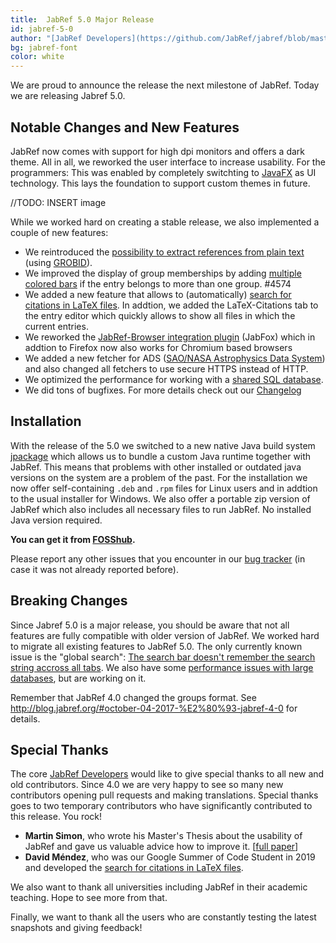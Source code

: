 ```yaml
---
title:  JabRef 5.0 Major Release 
id: jabref-5-0
author: "[JabRef Developers](https://github.com/JabRef/jabref/blob/master/DEVELOPERS)" 
bg: jabref-font
color: white
---
```


We are proud to announce the release the next milestone of JabRef. Today we are releasing Jabref 5.0.

## Notable Changes and New Features

JabRef now comes with support for high dpi monitors and offers a dark theme.
All in all, we reworked the user interface to increase usability.
For the programmers: This was enabled by completely switchting to [JavaFX](https://openjfx.io/) as UI technology.
This lays the foundation to support custom themes in future.

//TODO: INSERT image 

While we worked hard on creating a stable release, we also implemented a couple of new features:

- We reintroduced the [possibility to extract references from plain text](https://docs.jabref.org/import-export/import/newentryfromplaintext) (using [GROBID](https://github.com/kermitt2/grobid)). 
- We improved the display of group memberships by adding [multiple colored bars](https://docs.jabref.org/finding-sorting-and-cleaning-entries/groups#icon-and-color) if the entry belongs to more than one group. #4574
- We added a new feature that allows to (automatically) [search for citations in LaTeX files](https://docs.jabref.org/import-export/other-integrations/latex-citations).
In addtion, we added the LaTeX-Citations tab to the entry editor which quickly allows to show all files in which the current entries.
- We reworked the [JabRef-Browser integration plugin](https://github.com/JabRef/JabRef-Browser-Extension) (JabFox) which in addtion to Firefox now also works for Chromium based browsers 
- We added a new fetcher for ADS ([SAO/NASA Astrophysics Data System](https://docs.jabref.org/finding-sorting-and-cleaning-entries/import-using-online-bibliographic-database/ads)) and also changed all fetchers to use secure HTTPS instead of HTTP.
- We optimized the performance for working with a [shared SQL database](https://docs.jabref.org/collaborative-work/sqldatabase).
- We did tons of bugfixes. For more details check out our [Changelog](https://github.com/JabRef/jabref/blob/master/CHANGELOG.md)


## Installation

With the release of the 5.0 we switched to a new native Java build system [jpackage](https://jdk.java.net/jpackage/) which allows us to bundle a custom Java runtime together with JabRef.
This means that problems with other installed or outdated java versions on the system are a problem of the past.
For the installation we now offer self-containing `.deb` and `.rpm` files for Linux users and in addtion to the usual installer for Windows.
We also offer a portable zip version of JabRef which also includes all necessary files to run JabRef.
No installed Java version required.

**You can get it from [FOSShub](https://www.fosshub.com/JabRef.html).**

Please report any other issues that you encounter in our [bug tracker](https://github.com/JabRef/jabref/issues) (in case it was not already reported before).

## Breaking Changes

Since Jabref 5.0 is a major release, you should be aware that not all features are fully compatible with older version of JabRef. We worked hard to migrate all existing features to JabRef 5.0. The only currently known issue is the "global search": [The search bar doesn't remember the search string accross all tabs](https://github.com/JabRef/jabref/issues/4096). We also have some [performance issues with large databases](https://github.com/JabRef/jabref/issues/5071), but are working on it.

Remember that JabRef 4.0 changed the groups format. See <http://blog.jabref.org/#october-04-2017-%E2%80%93-jabref-4-0> for details.

## Special Thanks

The core [JabRef Developers](https://github.com/JabRef/jabref/blob/master/DEVELOPERS) would like to give special thanks to all new and old contributors. Since 4.0 we are very happy to see so many new contributors opening pull requests and making translations.
Special thanks goes to two temporary contributors who have significantly contributed to this release. You rock!

* **Martin Simon**, who wrote his Master's Thesis about the usability of JabRef and gave us valuable advice how to improve it. [[full paper](http://ceur-ws.org/Vol-2339/paper10.pdf)]
* **David Méndez**, who was our Google Summer of Code Student in 2019 and developed the [search for citations in LaTeX files](https://docs.jabref.org/import-export/other-integrations/latex-citations).

We also want to thank all universities including JabRef in their academic teaching. Hope to see more from that.

Finally, we  want to thank all the users who are constantly testing the latest snapshots and giving feedback!
